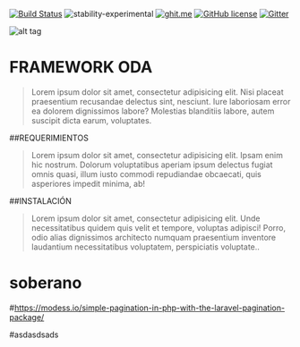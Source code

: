 [![Build Status](https://travis-ci.org/carlosh1989/ODA.svg?branch=master)](https://travis-ci.org/carlosh1989/ODA) ![stability-experimental](https://img.shields.io/badge/stability-experimental-orange.svg) 
[![ghit.me](https://ghit.me/badge.svg?repo=carlosh1989/ODA)](https://ghit.me/repo/carlosh1989/ODA) [![GitHub license](https://img.shields.io/badge/license-BSD-blue.svg)](https://raw.githubusercontent.com/carlosh1989/ODA/master/LICENSE.md) <a href="https://gitter.im/hmvc-ODA/Lobby?utm_source=badge&amp;utm_medium=badge&amp;utm_campaign=pr-badge&amp;utm_content=badge"><img src="https://camo.githubusercontent.com/da2edb525cde1455a622c58c0effc3a90b9a181c/68747470733a2f2f6261646765732e6769747465722e696d2f4a6f696e253230436861742e737667" alt="Gitter" data-canonical-src="https://badges.gitter.im/Join%20Chat.svg" style="max-width:100%;"></a>

![alt tag](https://lh3.googleusercontent.com/ToTErc7vRJ3C71P9KZz3Tyy4xy_14ZGb_zThT6HfvGP0pR6edsVbGBP2KX5E7eUzeJ287taCGEpPZg=w1440-h900-no)

# FRAMEWORK ODA
> Lorem ipsum dolor sit amet, consectetur adipisicing elit. Nisi placeat praesentium recusandae delectus sint, nesciunt. Iure laboriosam error ea dolorem dignissimos labore? Molestias blanditiis labore, autem suscipit dicta earum, voluptates.

##REQUERIMIENTOS
> Lorem ipsum dolor sit amet, consectetur adipisicing elit. Ipsam enim hic nostrum. Dolorum voluptatibus aperiam ipsum delectus fugiat omnis quasi, illum iusto commodi repudiandae obcaecati, quis asperiores impedit minima, ab!

##INSTALACIÓN
> Lorem ipsum dolor sit amet, consectetur adipisicing elit. Unde necessitatibus quidem quis velit et tempore, voluptas adipisci! Porro, odio alias dignissimos architecto numquam praesentium inventore laudantium necessitatibus voluptatem, perspiciatis voluptate..




# soberano

#https://modess.io/simple-pagination-in-php-with-the-laravel-pagination-package/

#asdasdsads